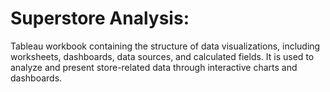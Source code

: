 # Superstore Analysis:
Tableau workbook containing the structure of data visualizations, including worksheets, dashboards, data sources, and calculated fields. It is used to analyze and present store-related data through interactive charts and dashboards.
